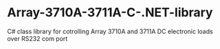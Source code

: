 # Array-3710A-3711A-C-.NET-library
C# class library for cotrolling Array 3710A and 3711A DC electronic loads over RS232 com port
